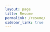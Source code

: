 ```yaml
---
layout: page
title: Resume
permalink: /resume/
sidebar_link: true
---
```


<object data="CV_website.pdf" width="100%" height="1000" type='application/pdf'/>